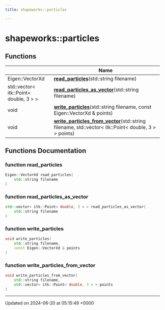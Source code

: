 ```yaml
---
title: shapeworks::particles

---
```


# shapeworks::particles



## Functions

|                | Name           |
| -------------- | -------------- |
| Eigen::VectorXd | **[read_particles](../Namespaces/namespaceshapeworks_1_1particles.md#function-read-particles)**(std::string filename) |
| std::vector< itk::Point< double, 3 > > | **[read_particles_as_vector](../Namespaces/namespaceshapeworks_1_1particles.md#function-read-particles-as-vector)**(std::string filename) |
| void | **[write_particles](../Namespaces/namespaceshapeworks_1_1particles.md#function-write-particles)**(std::string filename, const Eigen::VectorXd & points) |
| void | **[write_particles_from_vector](../Namespaces/namespaceshapeworks_1_1particles.md#function-write-particles-from-vector)**(std::string filename, std::vector< itk::Point< double, 3 > > points) |


## Functions Documentation

### function read_particles

```cpp
Eigen::VectorXd read_particles(
    std::string filename
)
```


### function read_particles_as_vector

```cpp
std::vector< itk::Point< double, 3 > > read_particles_as_vector(
    std::string filename
)
```


### function write_particles

```cpp
void write_particles(
    std::string filename,
    const Eigen::VectorXd & points
)
```


### function write_particles_from_vector

```cpp
void write_particles_from_vector(
    std::string filename,
    std::vector< itk::Point< double, 3 > > points
)
```






-------------------------------

Updated on 2024-06-20 at 05:15:49 +0000